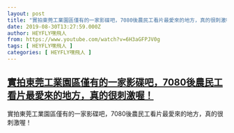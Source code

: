 ```yaml
---
layout: post
title: "實拍東莞工業園區僅有的一家影碟吧，7080後農民工看片最愛來的地方，真的很刺激喔！"
date: 2019-08-30T13:27:59.000Z
author: HEYFLY嘿飛人
from: https://www.youtube.com/watch?v=6H3aGFPJV0g
tags: [ HEYFLY嘿飛人 ]
categories: [ HEYFLY嘿飛人 ]
---
```

<!--1567171679000-->
[實拍東莞工業園區僅有的一家影碟吧，7080後農民工看片最愛來的地方，真的很刺激喔！](https://www.youtube.com/watch?v=6H3aGFPJV0g)
------

<div>
實拍東莞工業園區僅有的一家影碟吧，7080後農民工看片最愛來的地方，真的很刺激喔！
</div>
